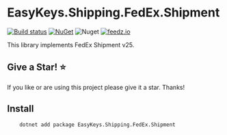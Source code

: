 # EasyKeys.Shipping.FedEx.Shipment

[![Build status](https://ci.appveyor.com/api/projects/status/xp52rbpa9vmr1ck9?svg=true)](https://ci.appveyor.com/project/easykeys/easykeys-shipping)
[![NuGet](https://img.shields.io/nuget/v/EasyKeys.Shipping.FedEx.Shipment.svg)](https://www.nuget.org/packages?q=EasyKeys.Shipping.FedEx.Shipment)
![Nuget](https://img.shields.io/nuget/dt/EasyKeys.Shipping.FedEx.Shipment)
[![feedz.io](https://img.shields.io/badge/endpoint.svg?url=https://f.feedz.io/easykeys/core/shield/EasyKeys.Shipping.FedEx.Shipment/latest)](https://f.feedz.io/easykeys/core/packages/EasyKeys.Shipping.FedEx.Shipment/latest/download)

This library implements FedEx Shipment v25.

## Give a Star! :star:

If you like or are using this project please give it a star. Thanks!

## Install

```bash
    dotnet add package EasyKeys.Shipping.FedEx.Shipment
```
